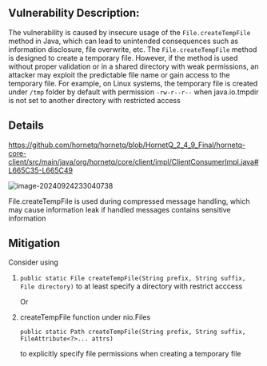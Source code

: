 ## Vulnerability Description:

The vulnerability is caused by insecure usage of the `File.createTempFile` method in Java, which can lead to unintended consequences such as information disclosure, file overwrite, etc. The `File.createTempFile` method is designed to create a temporary file. However, if the method is used without proper validation or in a shared directory with weak permissions, an attacker may exploit the predictable file name or gain access to the temporary file. For example, on Linux systems, the temporary file is created under `/tmp` folder by default with permission `-rw-r--r--` when java.io.tmpdir is not set to another directory with restricted access

## Details

https://github.com/hornetq/hornetq/blob/HornetQ_2_4_9_Final/hornetq-core-client/src/main/java/org/hornetq/core/client/impl/ClientConsumerImpl.java#L665C35-L665C49

![image-20240924233040738](C:\Users\samym\AppData\Roaming\Typora\typora-user-images\image-20240924233040738.png)

File.createTempFile is used during compressed message handling, which may cause information leak if handled messages contains sensitive information



## Mitigation

Consider using

1. `public static File createTempFile(String prefix, String suffix, File directory)` to at least specify a directory with restrict acccess

   Or

2. createTempFile function under nio.Files 

   `public static Path createTempFile(String prefix, String suffix, FileAttribute<?>... attrs)`

   to explicitly specify file permissions when creating a temporary file